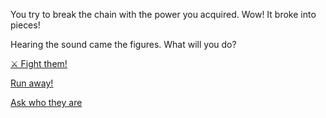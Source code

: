 You try to break the chain with the power you acquired. Wow! It broke into pieces!

Hearing the sound came the figures. What will you do?

[⚔️ Fight them! ](../WIP.md)

[Run away!](../1/1-A.md)

[Ask who they are](../WIP.md)
